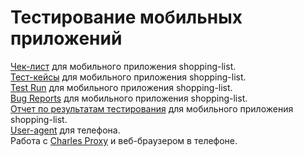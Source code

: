 # Тестирование мобильных приложений   
[Чек-лист](https://docs.google.com/spreadsheets/d/1aWRWvweyyUY3_5vpnPeVuT98rrvk958EZKVf7mOM2nQ/edit?usp=sharing) для мобильного приложения shopping-list.  
[Тест-кейсы](https://github.com/kate-strakovich/mobile/blob/main/Test-cases.pdf) для мобильного приложения shopping-list.  
[Test Run](https://github.com/kate-strakovich/mobile/blob/main/Test-Run.pdf) для мобильного приложения shopping-list.  
[Bug Reports](https://github.com/kate-strakovich/mobile/blob/main/Bug-Reports.xlsx) для мобильного приложения shopping-list.  
[Отчет по результатам тестирования](https://github.com/kate-strakovich/mobile/blob/main/Test-Result-Report.docx) для мобильного приложения shopping-list.  
[User-agent](https://github.com/kate-strakovich/mobile/blob/main/user_agent_iphone.png) для телефона.  
Работа с [Charles Proxy](https://drive.google.com/file/d/1oeisvRRUrqkD-8Qm8ozM-26ilep0lo3i/view?usp=sharing) и веб-браузером в телефоне.

